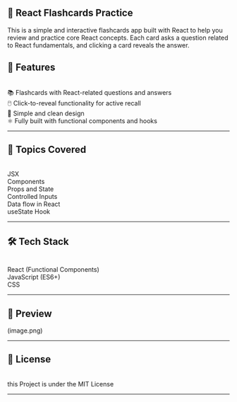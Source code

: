 
 ## 🧠 React Flashcards Practice
This is a simple and interactive flashcards app built with React to help you review and practice core React concepts. Each card asks a question related to React fundamentals, and clicking a card reveals the answer.


 ## 🚀 Features
<br>
📚 Flashcards with React-related questions and answers
 <br>
🖱️ Click-to-reveal functionality for active recall
<br>
🎨 Simple and clean design
<br>
⚛️ Fully built with functional components and hooks

---

## 🧩 Topics Covered
<br>
JSX
<br>
Components
<br>
Props and State
<br>
Controlled Inputs
<br>
Data flow in React
<br>
useState Hook

---

## 🛠️ Tech Stack
<br>
React (Functional Components)
<br>
JavaScript (ES6+)
<br>
CSS

---


## 📸 Preview
(image.png)

---
## 📃 License
<br>
this Project is under the MIT License

---